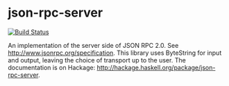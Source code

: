json-rpc-server
===============
[![Build Status](https://travis-ci.org/grayjay/json-rpc-server.svg?branch=master)](https://travis-ci.org/grayjay/json-rpc-server)

An implementation of the server side of JSON RPC 2.0. See <http://www.jsonrpc.org/specification>. This library uses ByteString for input and output, leaving the choice of transport up to the user. The documentation is on Hackage: <http://hackage.haskell.org/package/json-rpc-server>.
